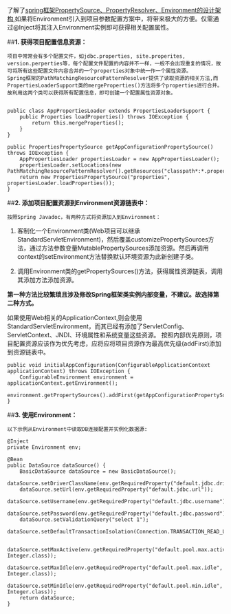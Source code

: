 <!---
markmeta_author: wongoo
markmeta_date: 2014-12-11 08:43:00+00:00
excerpt: 了解了spring框架PropertySource、PropertyResolver、Environment的设计架构,如果将Environment引入到项目参数配置方案中，将带来极大的方便。仅需通过@Inject将其注入Environment实例即可获得相关配置属性。
slug: spring-configuration
markmeta_title: Spring项目参数配置方案
wordpress_id: 798
markmeta_categories: Experience
markmeta_tags: configuration,Environment,spring
-->

了解了[spring框架PropertySource、PropertyResolver、Environment的设计架构](http://sisopipo.com/blog/archives/788),如果将Environment引入到项目参数配置方案中，将带来极大的方便。仅需通过@Inject将其注入Environment实例即可获得相关配置属性。



##**1. 获得项目配置信息资源：**


	项目中常常会有多个配置文件，如jdbc.properties, site.properites, version.perperties等，每个配置文件配置的内容并不一样，一般不会出现重复的情况，故可将所有这些配置文件内容合并的一个properties对象中统一作一个属性资源。
	Spring框架的PathMatchingResourcePatternResolver提供了读取资源的相关方法,而PropertiesLoaderSupport类的mergeProperties()方法将多个properties进行合并。	故利用这两个类可以获得所有配置信息，即可创建一个配置属性资源对象。
	

    public class AppPropertiesLoader extends PropertiesLoaderSupport {
    	public Properties loadProperties() throws IOException {
    		return this.mergeProperties();
    	}
    }
    
    public PropertiesPropertySource getAppConfigurationPropertySource() throws IOException {
    	AppPropertiesLoader propertiesLoader = new AppPropertiesLoader();
    	propertiesLoader.setLocations(new PathMatchingResourcePatternResolver().getResources("classpath*:*.properties"));
    	return new PropertiesPropertySource("properties", propertiesLoader.loadProperties());
    }




##**2. 添加项目配置资源到Environment资源链表中：**


	按照Spring Javadoc，有两种方式将资源加入到Environment：
	


	
  1. 客制化一个Environment类(Web项目可以继承StandardServletEnvironment)，然后覆盖customizePropertySources方法，通过方法参数变量MutablePropertySources添加资源。然后再调用context的setEnvironment方法替换默认环境资源为此新创建子类。

	
  2. 调用Environment类的getPropertySources()方法，获得属性资源链表，调用其添加方法添加资源。



**第一种方法比较繁琐且涉及修改Spring框架类实例内部变量，不建议。故选择第二种方式。**

如果使用Web相关的ApplicationContext,则会使用StandardServletEnvironment，而其已经有添加了ServletConfig、ServletContext、JNDI、环境属性和系统变量这些资源。
按照内部优先原则，项目配置资源应该作为优先考虑，应将应将项目资源作为最高优先级(addFirst)添加到资源链表中。

    public void initialAppConfiguration(ConfigurableApplicationContext applicationContext) throws IOException {
    	ConfigurableEnvironment environment = applicationContext.getEnvironment();
    	environment.getPropertySources().addFirst(getAppConfigurationPropertySource());
    }

	


##**3. 使用Environment：**


	以下示例从Environment中读取DB连接配置并实例化数据源:

    @Inject
    private Environment env;
    
    @Bean
    public DataSource dataSource() {
    	BasicDataSource dataSource = new BasicDataSource();
    	dataSource.setDriverClassName(env.getRequiredProperty("default.jdbc.driver"));
    	dataSource.setUrl(env.getRequiredProperty("default.jdbc.url"));
    	dataSource.setUsername(env.getRequiredProperty("default.jdbc.username"));
    	dataSource.setPassword(env.getRequiredProperty("default.jdbc.password"));
    	dataSource.setValidationQuery("select 1");
    	dataSource.setDefaultTransactionIsolation(Connection.TRANSACTION_READ_UNCOMMITTED);
    
    	dataSource.setMaxActive(env.getRequiredProperty("default.pool.max.active", Integer.class));
    	dataSource.setMaxIdle(env.getRequiredProperty("default.pool.max.idle", Integer.class));
    	dataSource.setMinIdle(env.getRequiredProperty("default.pool.min.idle", Integer.class));
    	return dataSource;
    }

